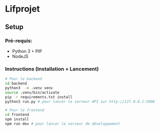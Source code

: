 # Lifprojet

## Setup

### Pré-requis:
- Python 3 + PIP
- NodeJS

### Instructions (Installation + Lancement)

```bash
# Pour le backend
cd backend
python3  -m .venv venv
source .venv/bin/activate
pip -r requirements.txt install
python3 run.py # pour lancer le serveur API sur http://127.0.0.1:5000

# Pour le frontend
cd frontend
npm install
npm run dev # pour lancer le serveur de développement
```